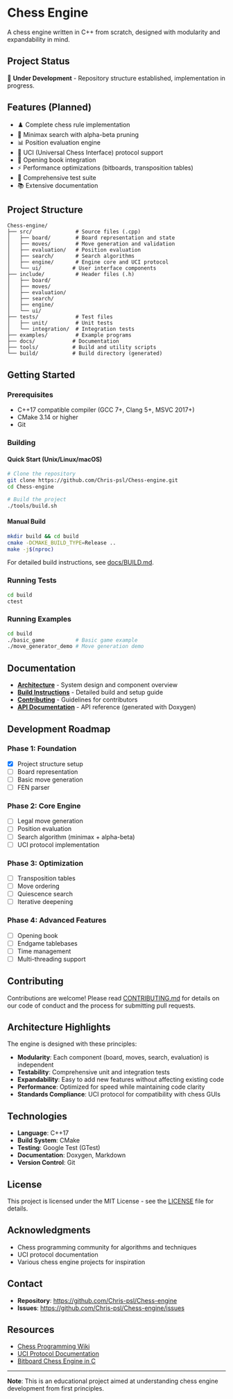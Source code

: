 # Chess Engine

A chess engine written in C++ from scratch, designed with modularity and expandability in mind.

## Project Status

🚧 **Under Development** - Repository structure established, implementation in progress.

## Features (Planned)

- ♟️ Complete chess rule implementation
- 🧠 Minimax search with alpha-beta pruning
- 📊 Position evaluation engine
- 🔄 UCI (Universal Chess Interface) protocol support
- 🎯 Opening book integration
- ⚡ Performance optimizations (bitboards, transposition tables)
- 🧪 Comprehensive test suite
- 📚 Extensive documentation

## Project Structure

```
Chess-engine/
├── src/              # Source files (.cpp)
│   ├── board/        # Board representation and state
│   ├── moves/        # Move generation and validation
│   ├── evaluation/   # Position evaluation
│   ├── search/       # Search algorithms
│   ├── engine/       # Engine core and UCI protocol
│   └── ui/          # User interface components
├── include/          # Header files (.h)
│   ├── board/
│   ├── moves/
│   ├── evaluation/
│   ├── search/
│   ├── engine/
│   └── ui/
├── tests/            # Test files
│   ├── unit/         # Unit tests
│   └── integration/  # Integration tests
├── examples/         # Example programs
├── docs/            # Documentation
├── tools/           # Build and utility scripts
└── build/           # Build directory (generated)
```

## Getting Started

### Prerequisites

- C++17 compatible compiler (GCC 7+, Clang 5+, MSVC 2017+)
- CMake 3.14 or higher
- Git

### Building

#### Quick Start (Unix/Linux/macOS)

```bash
# Clone the repository
git clone https://github.com/Chris-psl/Chess-engine.git
cd Chess-engine

# Build the project
./tools/build.sh
```

#### Manual Build

```bash
mkdir build && cd build
cmake -DCMAKE_BUILD_TYPE=Release ..
make -j$(nproc)
```

For detailed build instructions, see [docs/BUILD.md](docs/BUILD.md).

### Running Tests

```bash
cd build
ctest
```

### Running Examples

```bash
cd build
./basic_game          # Basic game example
./move_generator_demo # Move generation demo
```

## Documentation

- **[Architecture](docs/ARCHITECTURE.md)** - System design and component overview
- **[Build Instructions](docs/BUILD.md)** - Detailed build and setup guide
- **[Contributing](docs/CONTRIBUTING.md)** - Guidelines for contributors
- **[API Documentation](docs/API.md)** - API reference (generated with Doxygen)

## Development Roadmap

### Phase 1: Foundation
- [x] Project structure setup
- [ ] Board representation
- [ ] Basic move generation
- [ ] FEN parser

### Phase 2: Core Engine
- [ ] Legal move generation
- [ ] Position evaluation
- [ ] Search algorithm (minimax + alpha-beta)
- [ ] UCI protocol implementation

### Phase 3: Optimization
- [ ] Transposition tables
- [ ] Move ordering
- [ ] Quiescence search
- [ ] Iterative deepening

### Phase 4: Advanced Features
- [ ] Opening book
- [ ] Endgame tablebases
- [ ] Time management
- [ ] Multi-threading support

## Contributing

Contributions are welcome! Please read [CONTRIBUTING.md](docs/CONTRIBUTING.md) for details on our code of conduct and the process for submitting pull requests.

## Architecture Highlights

The engine is designed with these principles:

- **Modularity**: Each component (board, moves, search, evaluation) is independent
- **Testability**: Comprehensive unit and integration tests
- **Expandability**: Easy to add new features without affecting existing code
- **Performance**: Optimized for speed while maintaining code clarity
- **Standards Compliance**: UCI protocol for compatibility with chess GUIs

## Technologies

- **Language**: C++17
- **Build System**: CMake
- **Testing**: Google Test (GTest)
- **Documentation**: Doxygen, Markdown
- **Version Control**: Git

## License

This project is licensed under the MIT License - see the [LICENSE](LICENSE) file for details.

## Acknowledgments

- Chess programming community for algorithms and techniques
- UCI protocol documentation
- Various chess engine projects for inspiration

## Contact

- **Repository**: https://github.com/Chris-psl/Chess-engine
- **Issues**: https://github.com/Chris-psl/Chess-engine/issues

## Resources

- [Chess Programming Wiki](https://www.chessprogramming.org/)
- [UCI Protocol Documentation](http://wbec-ridderkerk.nl/html/UCIProtocol.html)
- [Bitboard Chess Engine in C](https://www.youtube.com/playlist?list=PLmN0neTso3Jxh8ZIylk74JpwfiWNI76Cs)

---

**Note**: This is an educational project aimed at understanding chess engine development from first principles.